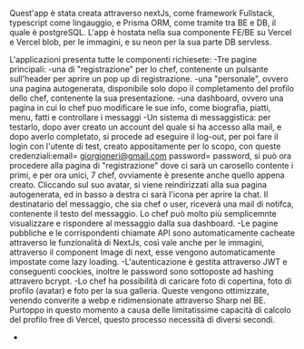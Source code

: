 Quest'app è stata creata attraverso nextJs, come framework Fullstack, typescript come lingauggio, e Prisma ORM, come tramite tra BE e DB, il quale è postgreSQL.
L'app è hostata nella sua componente FE/BE su Vercel e Vercel blob, per le immagini, e su neon per la sua parte DB servless.

L'applicazioni presenta tutte le componenti richiesete:
-Tre pagine principali:
-una di "registrazione" per lo chef, contenente un pulsante sull'header per aprire un pop up di registrazione.
-una "personale", ovvero una pagina autogenerata, disponibile solo dopo il completamento del profilo dello chef, contenente la sua presentazione.
-una dashboard, ovvero una pagina in cui lo chef puo modificare le sue info, come biografia, piatti, menu, fatti e controllare i messaggi
-Un sistema di messaggistica: per testarlo, dopo aver creato un account del quale si ha accesso alla mail, e dopo averlo completato, si procede ad eseguire il log-out, per poi fare il login con l'utente di test, creato appositamente per lo scopo, con queste credenziali:email= giorgioneri@gmail.com password= password, si può ora procedere alla pagina di "registrazione" dove ci sarà un carosello contente i primi, e per ora unici, 7 chef, ovviamente è presente anche quello appena creato. Cliccando sul suo avatar, si viene reindirizzati alla sua pagina autogenerata, ed in basso a destra ci sarà l'icona per aprire la chat. Il destinatario del messaggio, che sia chef o user, riceverà una mail di notifca, contenente il testo del messaggio. Lo chef può molto più semplicemnte visualizzare e rispondere al messaggio dalla sua dashboard.
-Le pagine pubbliche e le corrispondenti chiamate API sono automaticamente cacheate attraverso le funzionalità di NextJs, così vale anche per le immagini, attraverso il component Image di next, esse vengono automaticamente impostate come lazy loading.
-L'autenticazione è gestita attraverso JWT e conseguenti coockies, inoltre le password sono sottoposte ad hashing attravero bcrypt.
-Lo chef ha possibilità di caricare foto di copertina, foto di profilo (avatar) e foto per la sua galleria. Queste vengono ottimizzate, venendo converite a webp e ridimensionate attraverso Sharp nel BE. Purtoppo in questo momento a causa delle limitatissime capacità di calcolo del profilo free di Vercel, questo processo necessità di diversi secondi.

-
